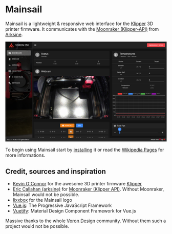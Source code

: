 # Mainsail
Mainsail is a lightweight & responsive web interface for the [Klipper](https://github.com/KevinOConnor/klipper)
3D printer firmware. It communicates with the [Moonraker (Klipper-API)](https://github.com/arksine/moonraker) from [Arksine](https://github.com/arksine). 

![screenshot-dashboard](docs/images/screenshot-dashboard.png)

To begin using Mainsail start by [installing](wiki/Installertion) it or read the [Wikipedia Pages](wiki) for more informations.

## Credit, sources and inspiration
* [Kevin O'Connor](https://github.com/KevinOConnor) for the awesome 3D printer firmware [Klipper](https://github.com/KevinOConnor/klipper)
* [Eric Callahan (arksine)](https://github.com/Arksine) for [Moonraker (Klipper API)](https://github.com/Arksine/moonraker). Without Moonraker, Mainsail would not be possible.
* [lixxbox](https://github.com/lixxbox) for the Mainsail logo
* [Vue.js](https://vuejs.org/): The Progressive JavaScript Framework
* [Vuetify](https://vuetifyjs.com/): Material Design Component Framework for Vue.js

Massive thanks to the whole [Voron Design](http://vorondesign.com/) community. Without them such a project would not be possible.
